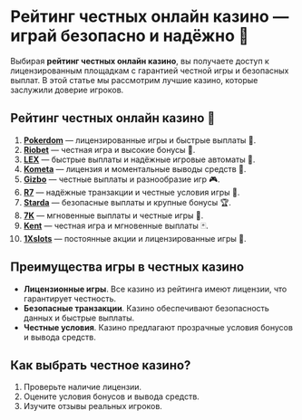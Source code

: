 # Рейтинг честных онлайн казино — играй безопасно и надёжно 🎰

Выбирая **рейтинг честных онлайн казино**, вы получаете доступ к лицензированным площадкам с гарантией честной игры и безопасных выплат. В этой статье мы рассмотрим лучшие казино, которые заслужили доверие игроков.

## Рейтинг честных онлайн казино 🎯

1. **[Pokerdom](https://brandplay.link/4k77v2yx)** — лицензированные игры и быстрые выплаты 🎲.
2. **[Riobet](https://brandplay.link/7xBLTPyj)** — честная игра и высокие бонусы 🎁.
3. **[LEX](https://brandplay.link/zW4hdDFV)** — быстрые выплаты и надёжные игровые автоматы 💸.
4. **[Kometa](https://brandplay.link/8ZymQJV8)** — лицензия и моментальные выводы средств 🌟.
5. **[Gizbo](https://brandplay.link/bprXw4YV)** — честные выплаты и разнообразие игр 🎮.
6. **[R7](https://brandplay.link/bMd3Yjsw)** — надёжные транзакции и честные условия игры 🎰.
7. **[Starda](https://brandplay.link/fB7xwRFL)** — безопасные выплаты и крупные бонусы 🏆.
8. **[7K](https://brandplay.link/BvQyFShp)** — мгновенные выплаты и честные игры 🎉.
9. **[Kent](https://brandplay.link/Fv2WP3js)** — честная игра и мгновенные выплаты 🃏.
10. **[1Xslots](https://brandplay.link/hSB1khtr)** — постоянные акции и лицензированные игры 🎰.

## Преимущества игры в честных казино

- **Лицензионные игры**. Все казино из рейтинга имеют лицензии, что гарантирует честность.
- **Безопасные транзакции**. Казино обеспечивают безопасность данных и быстрые выплаты.
- **Честные условия**. Казино предлагают прозрачные условия бонусов и вывода средств.

## Как выбрать честное казино?

1. Проверьте наличие лицензии.
2. Оцените условия бонусов и вывода средств.
3. Изучите отзывы реальных игроков.
